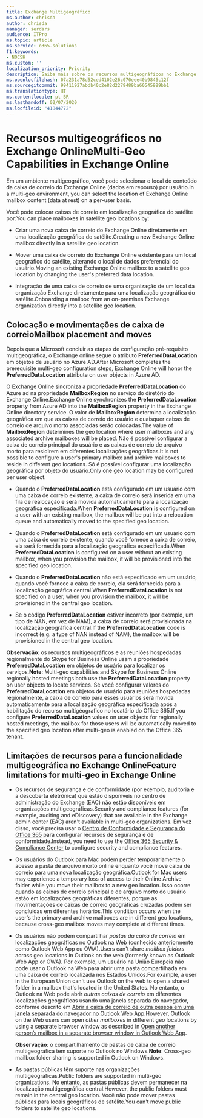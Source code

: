 ```yaml
---
title: Exchange Multigeográfico
ms.author: chrisda
author: chrisda
manager: serdars
audience: ITPro
ms.topic: article
ms.service: o365-solutions
f1.keywords:
- NOCSH
ms.custom: ''
localization_priority: Priority
description: Saiba mais sobre os recursos multigeográficos no Exchange Online.
ms.openlocfilehash: 07a231a78d52ced4102e26c070eee40b9846c12f
ms.sourcegitcommit: 99411927abdb40c2e82d2279489ba60545989bb1
ms.translationtype: HT
ms.contentlocale: pt-BR
ms.lasthandoff: 02/07/2020
ms.locfileid: "41844772"
---
```

# <a name="multi-geo-capabilities-in-exchange-online"></a><span data-ttu-id="a4378-103">Recursos multigeográficos no Exchange Online</span><span class="sxs-lookup"><span data-stu-id="a4378-103">Multi-Geo Capabilities in Exchange Online</span></span>

<span data-ttu-id="a4378-104">Em um ambiente multigeográfico, você pode selecionar o local do conteúdo da caixa de correio do Exchange Online (dados em repouso) por usuário.</span><span class="sxs-lookup"><span data-stu-id="a4378-104">In a multi-geo environment, you can select the location of Exchange Online mailbox content (data at rest) on a per-user basis.</span></span>

<span data-ttu-id="a4378-105">Você pode colocar caixas de correio em localização geográfica do satélite por:</span><span class="sxs-lookup"><span data-stu-id="a4378-105">You can place mailboxes in satellite geo locations by:</span></span>

- <span data-ttu-id="a4378-106">Criar uma nova caixa de correio do Exchange Online diretamente em uma localização geográfica do satélite.</span><span class="sxs-lookup"><span data-stu-id="a4378-106">Creating a new Exchange Online mailbox directly in a satellite geo location.</span></span>

- <span data-ttu-id="a4378-107">Mover uma caixa de correio do Exchange Online existente para um local geográfico do satélite, alterando o local de dados preferencial do usuário.</span><span class="sxs-lookup"><span data-stu-id="a4378-107">Moving an existing Exchange Online mailbox to a satellite geo location by changing the user's preferred data location.</span></span>

- <span data-ttu-id="a4378-108">Integração de uma caixa de correio de uma organização de um local da organização Exchange diretamente para uma localização geográfica do satélite.</span><span class="sxs-lookup"><span data-stu-id="a4378-108">Onboarding a mailbox from an on-premises Exchange organization directly into a satellite geo location.</span></span>

## <a name="mailbox-placement-and-moves"></a><span data-ttu-id="a4378-109">Colocação e movimentações de caixa de correio</span><span class="sxs-lookup"><span data-stu-id="a4378-109">Mailbox placement and moves</span></span>

<span data-ttu-id="a4378-110">Depois que a Microsoft concluir as etapas de configuração pré-requisito multigeográfica, o Exchange online segue o atributo **PreferredDataLocation** em objetos de usuário no Azure AD.</span><span class="sxs-lookup"><span data-stu-id="a4378-110">After Microsoft completes the prerequisite multi-geo configuration steps, Exchange Online will honor the **PreferredDataLocation** attribute on user objects in Azure AD.</span></span>

<span data-ttu-id="a4378-111">O Exchange Online sincroniza a propriedade **PreferredDataLocation** do Azure ad na propriedade **MailboxRegion** no serviço do diretório do Exchange Online.</span><span class="sxs-lookup"><span data-stu-id="a4378-111">Exchange Online synchronizes the **PreferredDataLocation** property from Azure AD into the **MailboxRegion** property in the Exchange Online directory service.</span></span> <span data-ttu-id="a4378-112">O valor de **MailboxRegion** determina a localização geográfica em que as caixas de correio do usuário e quaisquer caixas de correio de arquivo morto associadas serão colocadas.</span><span class="sxs-lookup"><span data-stu-id="a4378-112">The value of **MailboxRegion** determines the geo location where user mailboxes and any associated archive mailboxes will be placed.</span></span> <span data-ttu-id="a4378-113">Não é possível configurar a caixa de correio principal do usuário e as caixas de correio de arquivo morto para residirem em diferentes localizações geográficas.</span><span class="sxs-lookup"><span data-stu-id="a4378-113">It is not possible to configure a user's primary mailbox and archive mailboxes to reside in different geo locations.</span></span> <span data-ttu-id="a4378-114">Só é possível configurar uma localização geográfica por objeto do usuário.</span><span class="sxs-lookup"><span data-stu-id="a4378-114">Only one geo location may be configured per user object.</span></span>

- <span data-ttu-id="a4378-115">Quando o **PreferredDataLocation** está configurado em um usuário com uma caixa de correio existente, a caixa de correio será inserida em uma fila de realocação e será movida automaticamente para a localização geográfica especificada.</span><span class="sxs-lookup"><span data-stu-id="a4378-115">When **PreferredDataLocation** is configured on a user with an existing mailbox, the mailbox will be put into a relocation queue and automatically moved to the specified geo location.</span></span>

- <span data-ttu-id="a4378-116">Quando o **PreferredDataLocation** está configurado em um usuário com uma caixa de correio existente, quando você fornece a caixa de correio, ela será fornecida para a localização geográfica especificada.</span><span class="sxs-lookup"><span data-stu-id="a4378-116">When **PreferredDataLocation** is configured on a user without an existing mailbox, when you provision the mailbox, it will be provisioned into the specified geo location.</span></span>

- <span data-ttu-id="a4378-117">Quando o **PreferredDataLocation** não está especificado em um usuário, quando você fornece a caixa de correio, ela será fornecida para a localização geográfica central.</span><span class="sxs-lookup"><span data-stu-id="a4378-117">When **PreferredDataLocation** is not specified on a user, when you provision the mailbox, it will be provisioned in the central geo location.</span></span>

- <span data-ttu-id="a4378-118">Se o código **PreferredDataLocation** estiver incorreto (por exemplo, um tipo de NAN, em vez de NAM), a caixa de correio será provisionada na localização geográfica central.</span><span class="sxs-lookup"><span data-stu-id="a4378-118">If the **PreferredDataLocation** code is incorrect (e.g. a type of NAN instead of NAM), the mailbox will be provisioned in the central geo location.</span></span>

<span data-ttu-id="a4378-119">**Observação**: os recursos multigeográficos e as reuniões hospedadas regionalmente do Skype for Business Online usam a propriedade **PreferredDataLocation** em objetos de usuário para localizar os serviços.</span><span class="sxs-lookup"><span data-stu-id="a4378-119">**Note**: Multi-geo capabilities and Skype for Business Online regionally hosted meetings both use the **PreferredDataLocation** property on user objects to locate services.</span></span> <span data-ttu-id="a4378-120">Se você configurar valores do **PreferredDataLocation** em objetos de usuário para reuniões hospedadas regionalmente, a caixa de correio para esses usuários será movida automaticamente para a localização geográfica especificada após a habilitação do recurso multigéografico no locatário do Office 365.</span><span class="sxs-lookup"><span data-stu-id="a4378-120">If you configure **PreferredDataLocation** values on user objects for regionally hosted meetings, the mailbox for those users will be automatically moved to the specified geo location after multi-geo is enabled on the Office 365 tenant.</span></span>

## <a name="feature-limitations-for-multi-geo-in-exchange-online"></a><span data-ttu-id="a4378-121">Limitações de recursos para a funcionalidade multigeográfica no Exchange Online</span><span class="sxs-lookup"><span data-stu-id="a4378-121">Feature limitations for multi-geo in Exchange Online</span></span>

- <span data-ttu-id="a4378-122">Os recursos de segurança e de conformidade (por exemplo, auditoria e a descoberta eletrônica) que estão disponíveis no centro de administração do Exchange (EAC) não estão disponíveis em organizações multigeográficas.</span><span class="sxs-lookup"><span data-stu-id="a4378-122">Security and compliance features (for example, auditing and eDiscovery) that are available in the Exchange admin center (EAC) aren't available in multi-geo organizations.</span></span> <span data-ttu-id="a4378-123">Em vez disso, você precisa usar o [Centro de Conformidade e Segurança do Office 365](https://support.office.com/article/7e696a40-b86b-4a20-afcc-559218b7b1b8) para configurar recursos de segurança e de conformidade.</span><span class="sxs-lookup"><span data-stu-id="a4378-123">Instead, you need to use the [Office 365 Security & Compliance Center](https://support.office.com/article/7e696a40-b86b-4a20-afcc-559218b7b1b8) to configure security and compliance features.</span></span>

- <span data-ttu-id="a4378-124">Os usuários do Outlook para Mac podem perder temporariamente o acesso à pasta de arquivo morto online enquanto você move caixa de correio para uma nova localização geográfica.</span><span class="sxs-lookup"><span data-stu-id="a4378-124">Outlook for Mac users may experience a temporary loss of access to their Online Archive folder while you move their mailbox to a new geo location.</span></span> <span data-ttu-id="a4378-125">Isso ocorre quando as caixas de correio principal e de arquivo morto do usuário estão em localizações geográficas diferentes, porque as movimentações de caixas de correio geográficas cruzadas podem ser concluídas em diferentes horários.</span><span class="sxs-lookup"><span data-stu-id="a4378-125">This condition occurs when the user's the primary and archive mailboxes are in different geo locations, because cross-geo mailbox moves may complete at different times.</span></span>

- <span data-ttu-id="a4378-126">Os usuários não podem compartilhar *pastas da caixa de correio* em localizações geográficas no Outlook na Web (conhecido anteriormente como Outlook Web App ou OWA).</span><span class="sxs-lookup"><span data-stu-id="a4378-126">Users can't share *mailbox folders* across geo locations in Outlook on the web (formerly known as Outlook Web App or OWA).</span></span> <span data-ttu-id="a4378-127">Por exemplo, um usuário na União Europeia não pode usar o Outlook na Web para abrir uma pasta compartilhada em uma caixa de correio localizada nos Estados Unidos.</span><span class="sxs-lookup"><span data-stu-id="a4378-127">For example, a user in the European Union can't use Outlook on the web to open a shared folder in a mailbox that's located in the United States.</span></span> <span data-ttu-id="a4378-128">No entanto, o Outlook na Web pode abrir *outras caixas de correio* em diferentes localizações geográficas usando uma janela separada do navegador, conforme descrito em [Abrir a caixa de correio de outra pessoa em uma janela separada do navegador no Outlook Web App](https://support.office.com/article/A909AD30-E413-40B5-A487-0EA70B763081#__toc372210362).</span><span class="sxs-lookup"><span data-stu-id="a4378-128">However, Outlook on the Web users can open *other mailboxes* in different geo locations by using a separate browser window as described in [Open another person’s mailbox in a separate browser window in Outlook Web App](https://support.office.com/article/A909AD30-E413-40B5-A487-0EA70B763081#__toc372210362).</span></span>

  <span data-ttu-id="a4378-129">**Observação**: o compartilhamento de pastas de caixa de correio multigeográfica tem suporte no Outlook no Windows.</span><span class="sxs-lookup"><span data-stu-id="a4378-129">**Note**: Cross-geo mailbox folder sharing is supported in Outlook on Windows.</span></span>

- <span data-ttu-id="a4378-130">As pastas públicas têm suporte nas organizações multigeográficas.</span><span class="sxs-lookup"><span data-stu-id="a4378-130">Public folders are supported in multi-geo organizations.</span></span> <span data-ttu-id="a4378-131">No entanto, as pastas públicas devem permanecer na localização multigeográfica central.</span><span class="sxs-lookup"><span data-stu-id="a4378-131">However, the public folders must remain in the central geo location.</span></span> <span data-ttu-id="a4378-132">Você não pode mover pastas públicas para locais geográficos de satélite.</span><span class="sxs-lookup"><span data-stu-id="a4378-132">You can't move public folders to satellite geo locations.</span></span>
